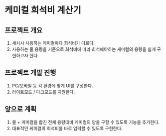 # 케미컬 희석비 계산기
## 프로젝트 개요
1. 세차시 사용하는 케미컬마다 희석비가 다르다.
2. 사용하는 물 용량을 기준으로 희석비에 따라 희석해야하는 케미컬의 용량을 쉽게 구현하고자 한다.
## 프로젝트 개발 진행
1. PC/모바일 등 각 환경에 맞게 UI를 구성한다.
2. 라이트모드 / 다크모드를 지원한다.
## 앞으로 계획
1. 물 + 케미컬을 합친 전체 용량대비 케미컬의 양을 구할 수 있도록 기능을 추가한다.
2. 대표적인 케미컬의 희석비를 바로 입력할 수 있도록 구현한다.
